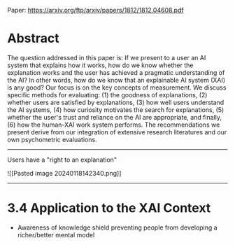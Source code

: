 Paper: https://arxiv.org/ftp/arxiv/papers/1812/1812.04608.pdf

# Abstract
The question addressed in this paper is: If we present to a user an AI system that explains how it works, how do we know whether the explanation works and the user has achieved a pragmatic understanding of the AI? In other words, how do we know that an explainable AI system (XAI) is any good? Our focus is on the key concepts of measurement. We discuss specific methods for evaluating: (1) the goodness of explanations, (2) whether users are satisfied by explanations, (3) how well users understand the AI systems, (4) how curiosity motivates the search for explanations, (5) whether the user's trust and reliance on the AI are appropriate, and finally, (6) how the human-XAI work system performs. The recommendations we present derive from our integration of extensive research literatures and our own psychometric evaluations.

---
Users have a "right to an explanation"

![[Pasted image 20240118142340.png]]

---

# 3.4 Application to the XAI Context

* Awareness of knowledge shield preventing people from developing a richer/better mental model